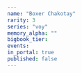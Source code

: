 ```yaml
---
name: "Boxer Chakotay"
rarity: 3
series: "voy"
memory_alpha: ""
bigbook_tier:
events:
in_portal: true
published: false
---
```

